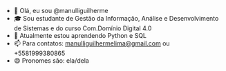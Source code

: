 - 👋 Olá, eu sou @manulliguilherme
- 🎓 Sou estudante de Gestão da Informação, Análise e Desenvolvimento de Sistemas e do curso Com.Domínio Digital 4.0 
- 🌱 Atualmente estou aprendendo Python e SQL
- 📫 Para contatos: manulliguilhermelima@gmail.com ou +5581999380865
- 😄 Pronomes são: ela/dela 

<!---
manulliguilherme/manulliguilherme is a ✨ special ✨ repository because its `README.md` (this file) appears on your GitHub profile.
You can click the Preview link to take a look at your changes.
--->
